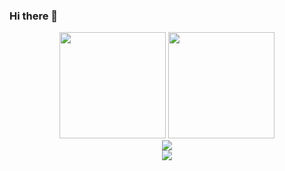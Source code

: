 ### Hi there 👋

<!--
**initH271/initH271** is a ✨ _special_ ✨ repository because its `README.md` (this file) appears on your GitHub profile.

Here are some ideas to get you started:

- 🔭 I’m currently working on ...
- 🌱 I’m currently learning ...
- 👯 I’m looking to collaborate on ...
- 🤔 I’m looking for help with ...
- 💬 Ask me about ...
- 📫 How to reach me: ...
- 😄 Pronouns: ...
- ⚡ Fun fact: ...
-->
<div align="center">
<span>  
<img height="170px" src="https://github-readme-stats.vercel.app/api?username=initH271" />
 </span> 
 <span>
 <img height="170px" src="https://github-readme-stats.vercel.app/api/top-langs/?username=initH271&layout=compact&langs_count=8" />
 </span>
</div>

<div align="center">
    <img  src="https://github-readme-streak-stats.herokuapp.com/?user=initH271" />
</div>

<div align="center">
    <img src="https://activity-graph.herokuapp.com/graph?username=initH271&theme=minimal" />
</div>
